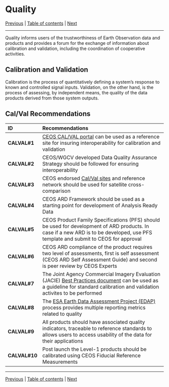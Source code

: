 # Quality

[Previous](Interface.md) | [Table of contents](README.md) | [Next](Policy.md)
***

Quality informs users of the trustworthiness of Earth Observation data and products and provides a forum for the exchange of information about calibration and validation, including the coordination of cooperative activities.

## Calibration and Validation

Calibration is the process of quantitatively defining a system’s response to known and controlled signal inputs. Validation, on the other hand, is the process of assessing, by independent means, the quality of the data products derived from those system outputs.

## Cal/Val Recommendations

| **ID** | **Recommendations** |
| :---- | :---- |
| **CALVAL\#1** | [CEOS CAL/VAL portal](https://calvalportal.ceos.org/) can be used as a reference site for insuring interoperability for calibration and validation |
| **CALVAL\#2** | CEOS/WGCV developed Data Quality Assurance Strategy should be followed for ensuring interoperability |
| **CALVAL\#3** | CEOS endorsed [Cal/Val sites](https://calvalportal.ceos.org/web/guest/calvalsites) and reference network should be used for satellite cross-comparison |
| **CALVAL\#4** | CEOS ARD Framework should be used as a starting point for development of Analysis Ready Data |
| **CALVAL\#5** | CEOS Product Family Specifications (PFS) should be used for development of ARD products. In case if a new ARD is to be developed, use PFS template and submit to CEOS for approval |
| **CALVAL\#6** | CEOS ARD compliance of the product requires two level of assessments, first is self assessment (CEOS ARD Self Assessment Guide) and second is peer review by CEOS Experts |
| **CALVAL\#7** | The Joint Agency Commercial Imagery Evaluation (JACIE) [Best Practices document](https://www.usgs.gov/publications/joint-agency-commercial-imagery-evaluation-jacie-best-practices-remote-sensing-system) can be used as a guideline for standard calibration and validation activites to be performed|
| **CALVAL\#8** | The [ESA Earth Data Assessment Project (EDAP)](https://earth.esa.int/eogateway/activities/edap) process provides multiple reporting metrics related to quality |
| **CALVAL\#9** | All products should have associated quality indicators, traceable to reference standards to allows users to access usability of the data for their applications |
| **CALVAL\#10** | Post launch the Level-1 products should be calibrated using CEOS Fiducial Reference Measurements |
***
[Previous](Interface.md) | [Table of contents](README.md) | [Next](Policy.md)
